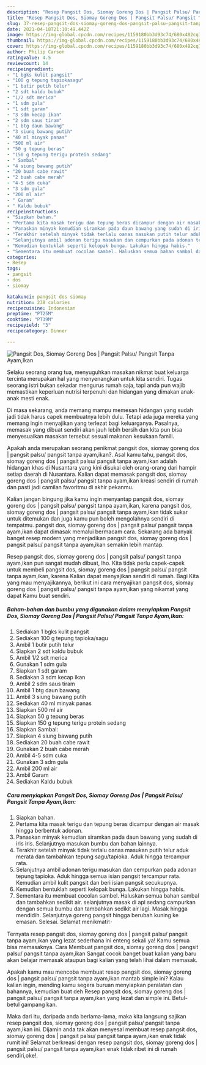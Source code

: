 ```yaml
---
description: "Resep Pangsit Dos, Siomay Goreng Dos | Pangsit Palsu/ Pangsit Tanpa Ayam,Ikan yang sedap dan Mudah Dibuat"
title: "Resep Pangsit Dos, Siomay Goreng Dos | Pangsit Palsu/ Pangsit Tanpa Ayam,Ikan yang sedap dan Mudah Dibuat"
slug: 37-resep-pangsit-dos-siomay-goreng-dos-pangsit-palsu-pangsit-tanpa-ayam-ikan-yang-sedap-dan-mudah-dibuat
date: 2021-04-18T21:10:49.442Z
image: https://img-global.cpcdn.com/recipes/1159180bb3d93c74/680x482cq70/pangsit-dos-siomay-goreng-dos-pangsit-palsu-pangsit-tanpa-ayamikan-foto-resep-utama.jpg
thumbnail: https://img-global.cpcdn.com/recipes/1159180bb3d93c74/680x482cq70/pangsit-dos-siomay-goreng-dos-pangsit-palsu-pangsit-tanpa-ayamikan-foto-resep-utama.jpg
cover: https://img-global.cpcdn.com/recipes/1159180bb3d93c74/680x482cq70/pangsit-dos-siomay-goreng-dos-pangsit-palsu-pangsit-tanpa-ayamikan-foto-resep-utama.jpg
author: Philip Carson
ratingvalue: 4.5
reviewcount: 14
recipeingredient:
- "1 bgks kulit pangsit"
- "100 g tepung tapiokasagu"
- "1 butir putih telur"
- "2 sdt kaldu bubuk"
- "1/2 sdt merica"
- "1 sdm gula"
- "1 sdt garam"
- "3 sdm kecap ikan"
- "2 sdm saus tiram"
- "1 btg daun bawang"
- "3 siung bawang putih"
- "40 ml minyak panas"
- "500 ml air"
- "50 g tepung beras"
- "150 g tepung terigu protein sedang"
- " Sambal"
- "4 siung bawang putih"
- "20 buah cabe rawit"
- "2 buah cabe merah"
- "4-5 sdm cuka"
- "3 sdm gula"
- "200 ml air"
- " Garam"
- " Kaldu bubuk"
recipeinstructions:
- "Siapkan bahan."
- "Pertama kita masak terigu dan tepung beras dicampur dengan air masak hingga berbentuk adonan."
- "Panaskan minyak kemudian siramkan pada daun bawang yang sudah di iris iris. Selanjutnya masukan bumbu dan bahan lainnya."
- "Terakhir setelah minyak tidak terlalu oanas masukan putih telur aduk merata dan tambahkan tepung sagu/tapioka. Aduk hingga tercampur rata."
- "Selanjutnya ambil adonan terigu masukan dan cempurkan pada adonan tepung tapioka. Aduk hingga semua isian pangsit tercampur rata. Kemudian ambil kulit pangsit dan beri isian pangsit secukupnya."
- "Kemudian bentuklah seperti kelopak bunga. Lakukan hingga habis."
- "Sementara itu membuat cocolan sambel. Haluskan semua bahan sambal dan tambahkan sedikit air. selanjutnya masak di api sedang campurkan dengan semua bumbu dan tambahkan sedikit air lagi. Masak hingga mendidih. Selanjutnya goreng pangsit hingga berubah kuning ke emasan. Selesai. Selamat menikmati✨"
categories:
- Resep
tags:
- pangsit
- dos
- siomay

katakunci: pangsit dos siomay 
nutrition: 238 calories
recipecuisine: Indonesian
preptime: "PT25M"
cooktime: "PT39M"
recipeyield: "3"
recipecategory: Dinner

---
```



![Pangsit Dos, Siomay Goreng Dos | Pangsit Palsu/ Pangsit Tanpa Ayam,Ikan](https://img-global.cpcdn.com/recipes/1159180bb3d93c74/680x482cq70/pangsit-dos-siomay-goreng-dos-pangsit-palsu-pangsit-tanpa-ayamikan-foto-resep-utama.jpg)

Selaku seorang orang tua, menyuguhkan masakan nikmat buat keluarga tercinta merupakan hal yang menyenangkan untuk kita sendiri. Tugas seorang istri bukan sekadar mengurus rumah saja, tapi anda pun wajib memastikan keperluan nutrisi terpenuhi dan hidangan yang dimakan anak-anak mesti enak.

Di masa  sekarang, anda memang mampu memesan hidangan yang sudah jadi tidak harus capek membuatnya lebih dulu. Tetapi ada juga mereka yang memang ingin menyajikan yang terlezat bagi keluarganya. Pasalnya, memasak yang dibuat sendiri akan jauh lebih bersih dan kita pun bisa menyesuaikan masakan tersebut sesuai makanan kesukaan famili. 



Apakah anda merupakan seorang penikmat pangsit dos, siomay goreng dos | pangsit palsu/ pangsit tanpa ayam,ikan?. Asal kamu tahu, pangsit dos, siomay goreng dos | pangsit palsu/ pangsit tanpa ayam,ikan adalah hidangan khas di Nusantara yang kini disukai oleh orang-orang dari hampir setiap daerah di Nusantara. Kalian dapat memasak pangsit dos, siomay goreng dos | pangsit palsu/ pangsit tanpa ayam,ikan kreasi sendiri di rumah dan pasti jadi camilan favoritmu di akhir pekanmu.

Kalian jangan bingung jika kamu ingin menyantap pangsit dos, siomay goreng dos | pangsit palsu/ pangsit tanpa ayam,ikan, karena pangsit dos, siomay goreng dos | pangsit palsu/ pangsit tanpa ayam,ikan tidak sukar untuk ditemukan dan juga kamu pun boleh mengolahnya sendiri di tempatmu. pangsit dos, siomay goreng dos | pangsit palsu/ pangsit tanpa ayam,ikan dapat dimasak memalui bermacam cara. Sekarang ada banyak banget resep modern yang menjadikan pangsit dos, siomay goreng dos | pangsit palsu/ pangsit tanpa ayam,ikan semakin lebih mantap.

Resep pangsit dos, siomay goreng dos | pangsit palsu/ pangsit tanpa ayam,ikan pun sangat mudah dibuat, lho. Kita tidak perlu capek-capek untuk membeli pangsit dos, siomay goreng dos | pangsit palsu/ pangsit tanpa ayam,ikan, karena Kalian dapat menyajikan sendiri di rumah. Bagi Kita yang mau menyajikannya, berikut ini cara menyajikan pangsit dos, siomay goreng dos | pangsit palsu/ pangsit tanpa ayam,ikan yang nikamat yang dapat Kamu buat sendiri.

<!--inarticleads1-->

##### Bahan-bahan dan bumbu yang digunakan dalam menyiapkan Pangsit Dos, Siomay Goreng Dos | Pangsit Palsu/ Pangsit Tanpa Ayam,Ikan:

1. Sediakan 1 bgks kulit pangsit
1. Sediakan 100 g tepung tapioka/sagu
1. Ambil 1 butir putih telur
1. Siapkan 2 sdt kaldu bubuk
1. Ambil 1/2 sdt merica
1. Gunakan 1 sdm gula
1. Siapkan 1 sdt garam
1. Sediakan 3 sdm kecap ikan
1. Ambil 2 sdm saus tiram
1. Ambil 1 btg daun bawang
1. Ambil 3 siung bawang putih
1. Sediakan 40 ml minyak panas
1. Siapkan 500 ml air
1. Siapkan 50 g tepung beras
1. Siapkan 150 g tepung terigu protein sedang
1. Siapkan  Sambal:
1. Siapkan 4 siung bawang putih
1. Sediakan 20 buah cabe rawit
1. Gunakan 2 buah cabe merah
1. Ambil 4-5 sdm cuka
1. Gunakan 3 sdm gula
1. Ambil 200 ml air
1. Ambil  Garam
1. Sediakan  Kaldu bubuk




<!--inarticleads2-->

##### Cara menyiapkan Pangsit Dos, Siomay Goreng Dos | Pangsit Palsu/ Pangsit Tanpa Ayam,Ikan:

1. Siapkan bahan.
1. Pertama kita masak terigu dan tepung beras dicampur dengan air masak hingga berbentuk adonan.
1. Panaskan minyak kemudian siramkan pada daun bawang yang sudah di iris iris. Selanjutnya masukan bumbu dan bahan lainnya.
1. Terakhir setelah minyak tidak terlalu oanas masukan putih telur aduk merata dan tambahkan tepung sagu/tapioka. Aduk hingga tercampur rata.
1. Selanjutnya ambil adonan terigu masukan dan cempurkan pada adonan tepung tapioka. Aduk hingga semua isian pangsit tercampur rata. Kemudian ambil kulit pangsit dan beri isian pangsit secukupnya.
1. Kemudian bentuklah seperti kelopak bunga. Lakukan hingga habis.
1. Sementara itu membuat cocolan sambel. Haluskan semua bahan sambal dan tambahkan sedikit air. selanjutnya masak di api sedang campurkan dengan semua bumbu dan tambahkan sedikit air lagi. Masak hingga mendidih. Selanjutnya goreng pangsit hingga berubah kuning ke emasan. Selesai. Selamat menikmati✨




Ternyata resep pangsit dos, siomay goreng dos | pangsit palsu/ pangsit tanpa ayam,ikan yang lezat sederhana ini enteng sekali ya! Kamu semua bisa memasaknya. Cara Membuat pangsit dos, siomay goreng dos | pangsit palsu/ pangsit tanpa ayam,ikan Sangat cocok banget buat kalian yang baru akan belajar memasak ataupun bagi kalian yang telah lihai dalam memasak.

Apakah kamu mau mencoba membuat resep pangsit dos, siomay goreng dos | pangsit palsu/ pangsit tanpa ayam,ikan mantab simple ini? Kalau kalian ingin, mending kamu segera buruan menyiapkan peralatan dan bahannya, kemudian buat deh Resep pangsit dos, siomay goreng dos | pangsit palsu/ pangsit tanpa ayam,ikan yang lezat dan simple ini. Betul-betul gampang kan. 

Maka dari itu, daripada anda berlama-lama, maka kita langsung sajikan resep pangsit dos, siomay goreng dos | pangsit palsu/ pangsit tanpa ayam,ikan ini. Dijamin anda tak akan menyesal membuat resep pangsit dos, siomay goreng dos | pangsit palsu/ pangsit tanpa ayam,ikan enak tidak rumit ini! Selamat berkreasi dengan resep pangsit dos, siomay goreng dos | pangsit palsu/ pangsit tanpa ayam,ikan enak tidak ribet ini di rumah sendiri,oke!.

